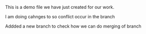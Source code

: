 This is a demo file we have just created for our work.

I am doing cahnges to so conflict occur in the branch 

Addded a new branch to check how we can do merging of branch
